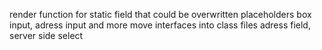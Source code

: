 render function for static field that could be overwritten
placeholders
box input, adress input and more
move interfaces into class files
adress field, server side select